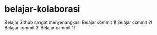 # belajar-kolaborasi
Belajar Github sangat menyenangkan!
Belajar commit 1!
Belajar commit 2!
Belajar commit 3!
Belajar commit 1!

